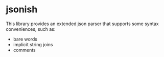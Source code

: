 jsonish
=======

This library provides an extended json parser that supports some syntax
conveniences, such as:

  * bare words
  * implicit string joins
  * comments
